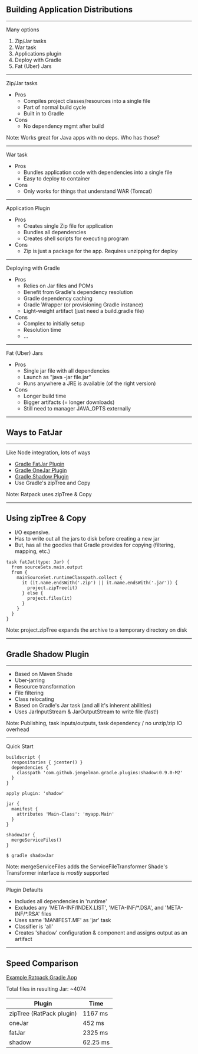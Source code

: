 ## Building Application Distributions

----
Many options

1. Zip/Jar tasks
1. War task
1. Applications plugin
1. Deploy with Gradle
1. Fat (Uber) Jars

----
Zip/Jar tasks

+ Pros
    + Compiles project classes/resources into a single file
    + Part of normal build cycle
    + Built in to Gradle
+ Cons
    + No dependency mgmt after build

Note: Works great for Java apps with no deps. Who has those?

----
War task

+ Pros
    + Bundles application code with dependencies into a single file
    + Easy to deploy to container
+ Cons
    + Only works for things that understand WAR (Tomcat)

----
Application Plugin

+ Pros
    + Creates single Zip file for application
    + Bundles all dependencies
    + Creates shell scripts for executing program
+ Cons
    + Zip is just a package for the app. Requires unzipping for deploy

----
Deploying with Gradle

+ Pros
    + Relies on Jar files and POMs
    + Benefit from Gradle's dependency resolution
    + Gradle dependency caching
    + Gradle Wrapper (or provisioning Gradle instance)
    + Light-weight artifact (just need a build.gradle file)
+ Cons
    + Complex to initially setup
    + Resolution time
    + ...

----
Fat (Uber) Jars

+ Pros
    + Single jar file with all dependencies
    + Launch as "java -jar file.jar"
    + Runs anywhere a JRE is available (of the right version)
+ Cons
    + Longer build time
    + Bigger artifacts (= longer downloads)
    + Still need to manager JAVA_OPTS externally

----
## Ways to FatJar

----
Like Node integration, lots of ways

+ [Gradle FatJar Plugin](https://github.com/musketyr/gradle-fatjar-plugin)
+ [Gradle OneJar Plugin](https://github.com/rholder/gradle-one-jar)
+ [Gradle Shadow Plugin](https://github.com/johnrengelman/shadow)
+ Use Gradle's zipTree and Copy

Note: Ratpack uses zipTree & Copy

----
## Using zipTree & Copy

+ I/O expensive.
+ Has to write out all the jars to disk before creating a new jar
+ But, has all the goodies that Gradle provides for copying (filtering, mapping, etc.)

```
task fatJat(type: Jar) {
  from sourceSets.main.output
  from {
    mainSourceSet.runtimeClasspath.collect {
      it (it.name.endsWith('.zip') || it.name.endsWith('.jar')) {
        project.zipTree(it)
      } else {
        project.files(it)
      }
    }
  }
}
```

Note: project.zipTree expands the archive to a temporary directory on disk

----
## Gradle Shadow Plugin

----
+ Based on Maven Shade
+ Uber-jarring
+ Resource transformation
+ File filtering
+ Class relocating
+ Based on Gradle's Jar task (and all it's inherent abilities)
+ Uses JarInputStream & JarOutputStream to write file (fast!)

Note: Publishing, task inputs/outputs, task dependency / no unzip/zip IO overhead

----
Quick Start

```
buildscript {
  respositories { jcenter() }
  dependencies {
    classpath 'com.github.jengelman.gradle.plugins:shadow:0.9.0-M2'
  }
}

apply plugin: 'shadow'

jar {
  manifest {
    attributes 'Main-Class': 'myapp.Main'
  }
}

shadowJar {
  mergeServiceFiles()
}
```

```
$ gradle shadowJar
```

Note:
mergeServiceFiles adds the ServiceFileTransformer
Shade's Transformer interface is *mostly* supported


----
Plugin Defaults

+ Includes all dependencies in 'runtime'
+ Excludes any 'META-INF/INDEX.LIST', 'META-INF/\*.DSA', and 'META-INF/\*.RSA' files
+ Uses same 'MANIFEST.MF' as 'jar' task
+ Classifier is 'all'
+ Creates 'shadow' configuration & component and assigns output as an artifact

----
## Speed Comparison

[Example Ratpack Gradle App](https://github.com/ratpack/example-ratpack-gradle-java-app)

Total files in resulting Jar: ~4074

| Plugin | Time |
|--------|--------|
| zipTree (RatPack plugin) | 1167 ms |
| oneJar | 452 ms |
| fatJar | 2325 ms |
| shadow | 62.25 ms |
